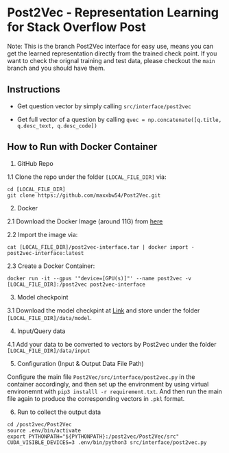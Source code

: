 # Post2Vec - Representation Learning for Stack Overflow Post

Note: This is the branch Post2Vec interface for easy use, means you can get the learned representation directly from the trained check point. If you want to check the orignal training and test data, please checkout the `main` branch and you should have them.


## Instructions

- Get question vector by simply calling `src/interface/post2vec`

- Get full vector of a question by calling `qvec = np.concatenate([q.title, q.desc_text, q.desc_code])`

## How to Run with Docker Container

1. GitHub Repo

1.1 Clone the repo under the folder `[LOCAL_FILE_DIR]` via:

```
cd [LOCAL_FILE_DIR]
git clone https://github.com/maxxbw54/Post2Vec.git
```

2. Docker

2.1 Download the Docker Image (around 11G) from [here]()

2.2 Import the image via:

```
cat [LOCAL_FILE_DIR]/post2vec-interface.tar | docker import - post2vec-interface:latest
```

2.3 Create a Docker Container:

```docker run -it --gpus '"device=[GPU(s)]"' --name post2vec -v [LOCAL_FILE_DIR]:/post2vec post2vec-interface```

3. Model checkpoint

3.1 Download the model checkpint at [Link](https://drive.google.com/file/d/1QmB2SCcrw4t6mrgPXKgvKz9PFtozeKby/view?usp=sharing) and store under the folder `[LOCAL_FILE_DIR]/data/model`.

4. Input/Query data

4.1 Add your data to be converted to vectors by Post2vec under the folder `[LOCAL_FILE_DIR]/data/input`

5. Configuration (Input & Output Data File Path)

Configure the main file `Post2Vec/src/interface/post2vec.py` in the container accordingly, and then set up the environment by using virtual environemnt with `pip3 installl -r requirement.txt`. And then run the main file again to produce the corresponding vectors in `.pkl` format.

6. Run to collect the output data

```
cd /post2vec/Post2Vec
source .env/bin/activate
export PYTHONPATH="${PYTHONPATH}:/post2vec/Post2Vec/src"
CUDA_VISIBLE_DEVICES=3 .env/bin/python3 src/interface/post2vec.py
```
